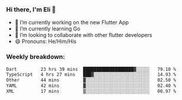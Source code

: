 ### Hi there, I'm Eli 👋
- 🔭 I’m currently working on the new Flutter App
- 🌱 I’m currently learning Go
- 🦄 I’m looking to collaborate with other flutter developers
- 😄 Pronouns: He/Him/His

### Weekly breakdown:
<!--START_SECTION:waka-->

```txt
Dart         23 hrs 39 mins  ███████████████████▓░░░░░   79.10 %
TypeScript   4 hrs 27 mins   ███▓░░░░░░░░░░░░░░░░░░░░░   14.93 %
Other        44 mins         ▓░░░░░░░░░░░░░░░░░░░░░░░░   02.50 %
YAML         42 mins         ▓░░░░░░░░░░░░░░░░░░░░░░░░   02.40 %
XML          17 mins         ▒░░░░░░░░░░░░░░░░░░░░░░░░   00.97 %
```

<!--END_SECTION:waka-->
